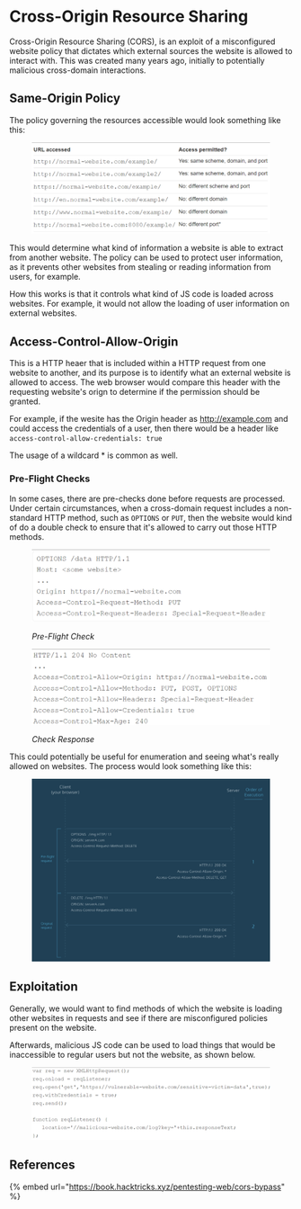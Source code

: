 # Cross-Origin Resource Sharing

Cross-Origin Resource Sharing (CORS), is an exploit of a misconfigured website policy that dictates which external sources the website is allowed to interact with. This was created many years ago, initially to potentially malicious cross-domain interactions.

## Same-Origin Policy

The policy governing the resources accessible would look something like this:

<figure><img src="../.gitbook/assets/image (326).png" alt=""><figcaption></figcaption></figure>

This would determine what kind of information a website is able to extract from another website. The policy can be used to protect user information, as it prevents other websites from stealing or reading information from users, for example.&#x20;

How this works is that it controls what kind of JS code is loaded across websites. For example, it would not allow the loading of user information on external websites.&#x20;

## Access-Control-Allow-Origin

This is a HTTP heaer that is included within a HTTP request from one website to another, and its purpose is to identify what an external website is allowed to access. The web browser would compare this header with the requesting website's orign to determine if the permission should be granted.&#x20;

For example, if the wesite has the Origin header as http://example.com and could access the credentials of a user, then there would be a header like `access-control-allow-credentials: true`

The usage of a wildcard \* is common as well.&#x20;

### Pre-Flight Checks

In some cases, there are pre-checks done before requests are processed. Under certain circumstances, when a cross-domain request includes a non-standard HTTP method, such as `OPTIONS` or `PUT`, then the website would kind of do a double check to ensure that it's allowed to carry out those HTTP methods.&#x20;

<figure><img src="../.gitbook/assets/image (261).png" alt=""><figcaption><p><em>Pre-Flight Check</em></p></figcaption></figure>

<figure><img src="../.gitbook/assets/image (251).png" alt=""><figcaption><p><em>Check Response</em></p></figcaption></figure>

This could potentially be useful for enumeration and seeing what's really allowed on websites. The process would look something like this:

<figure><img src="../.gitbook/assets/image (305).png" alt=""><figcaption></figcaption></figure>

## Exploitation

Generally, we would want to find methods of which the website is loading other websites in requests and see if there are misconfigured policies present on the website.

Afterwards, malicious JS code can be used to load things that would be inaccessible to regular users but not the website, as shown below.

<figure><img src="../.gitbook/assets/image (274).png" alt=""><figcaption></figcaption></figure>

## References

{% embed url="https://book.hacktricks.xyz/pentesting-web/cors-bypass" %}
